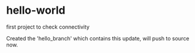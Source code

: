 # hello-world
first project to check connectivity

Created the 'hello_branch' which contains this update, 
will push to source now.
